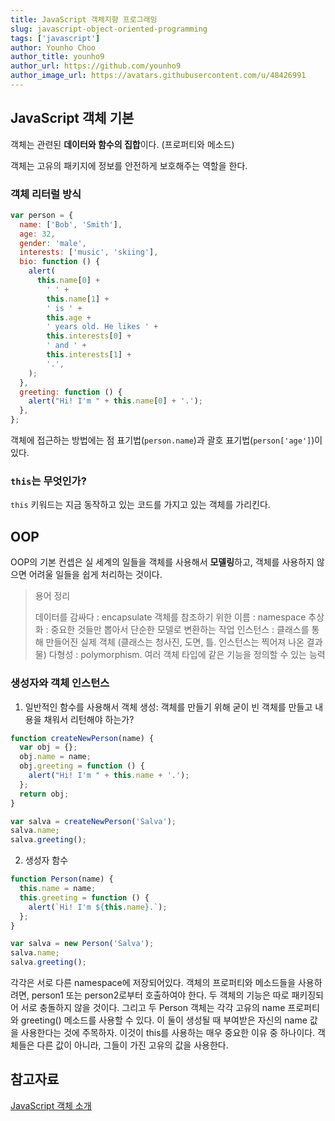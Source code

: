 ```yaml
---
title: JavaScript 객체지향 프로그래밍
slug: javascript-object-oriented-programming
tags: ['javascript']
author: Younho Choo
author_title: younho9
author_url: https://github.com/younho9
author_image_url: https://avatars.githubusercontent.com/u/48426991
---
```


## JavaScript 객체 기본

객체는 관련된 **데이터와 함수의 집합**이다. (프로퍼티와 메소드)

객체는 고유의 패키지에 정보를 안전하게 보호해주는 역할을 한다.

### 객체 리터럴 방식

```js
var person = {
  name: ['Bob', 'Smith'],
  age: 32,
  gender: 'male',
  interests: ['music', 'skiing'],
  bio: function () {
    alert(
      this.name[0] +
        ' ' +
        this.name[1] +
        ' is ' +
        this.age +
        ' years old. He likes ' +
        this.interests[0] +
        ' and ' +
        this.interests[1] +
        '.',
    );
  },
  greeting: function () {
    alert("Hi! I'm " + this.name[0] + '.');
  },
};
```

객체에 접근하는 방법에는 점 표기법(`person.name`)과 괄호 표기법(`person['age']`)이 있다.

### `this`는 무엇인가?

`this` 키워드는 지금 동작하고 있는 코드를 가지고 있는 객체를 가리킨다.

## OOP

OOP의 기본 컨셉은 실 세계의 일들을 객체를 사용해서 **모델링**하고, 객체를 사용하지 않으면 어려울 일들을 쉽게 처리하는 것이다.

> 용어 정리
>
> 데이터를 감싸다 : encapsulate
> 객체를 참조하기 위한 이름 : namespace
> 추상화 : 중요한 것들만 뽑아서 단순한 모델로 변환하는 작업
> 인스턴스 : 클래스를 통해 만들어진 실제 객체 (클래스는 청사진, 도면, 틀. 인스턴스는 찍어져 나온 결과물)
> 다형성 : polymorphism. 여러 객체 타입에 같은 기능을 정의할 수 있는 능력

### 생성자와 객체 인스턴스

1. 일반적인 함수를 사용해서 객체 생성: 객체를 만들기 위해 굳이 빈 객체를 만들고 내용을 채워서 리턴해야 하는가?

```js
function createNewPerson(name) {
  var obj = {};
  obj.name = name;
  obj.greeting = function () {
    alert("Hi! I'm " + this.name + '.');
  };
  return obj;
}

var salva = createNewPerson('Salva');
salva.name;
salva.greeting();
```

2. 생성자 함수

```js
function Person(name) {
  this.name = name;
  this.greeting = function () {
    alert(`Hi! I'm ${this.name}.`);
  };
}

var salva = new Person('Salva');
salva.name;
salva.greeting();
```

각각은 서로 다른 namespace에 저장되어있다. 객체의 프로퍼티와 메소드들을 사용하려면, person1 또는 person2로부터 호출하여야 한다. 두 객체의 기능은 따로 패키징되어 서로 충돌하지 않을 것이다. 그리고 두 Person 객체는 각각 고유의 name 프로퍼티와 greeting() 메소드를 사용할 수 있다. 이 둘이 생성될 때 부여받은 자신의 name 값을 사용한다는 것에 주목하자. 이것이 this를 사용하는 매우 중요한 이유 중 하나이다. 객체들은 다른 값이 아니라, 그들이 가진 고유의 값을 사용한다.

## 참고자료

[JavaScript 객체 소개](https://developer.mozilla.org/ko/docs/Learn/JavaScript/Objects)
